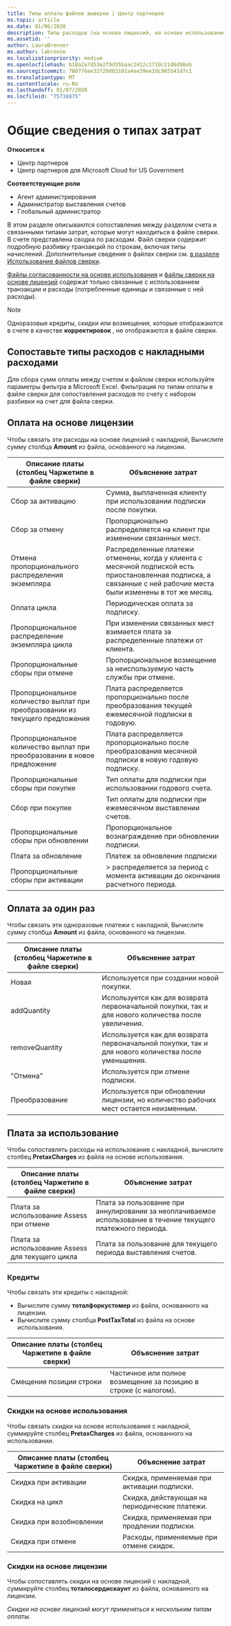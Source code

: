 ```yaml
---
title: Типы оплаты файлов выверки | Центр партнеров
ms.topic: article
ms.date: 01/06/2020
description: Типы расходов (на основе лицензий, на основе использования и одноразовое время), кредиты и скидки по файлам сверки центра партнеров.
ms.assetid: ''
author: LauraBrenner
ms.author: labrenne
ms.localizationpriority: medium
ms.openlocfilehash: b18a2a7d53e2f9d35baac2412c1710c21d6d98eb
ms.sourcegitcommit: 780776ee32f20d03101a4ee39ee2dc985541d7c1
ms.translationtype: MT
ms.contentlocale: ru-RU
ms.lasthandoff: 01/07/2020
ms.locfileid: "75716875"
---
```

# <a name="understand-charge-types"></a>Общие сведения о типах затрат

**Относится к**

- Центр партнеров
- Центр партнеров для Microsoft Cloud for US Government

**Соответствующие роли**

- Агент администрирования
- Администратор выставления счетов
- Глобальный администратор

В этом разделе описываются сопоставления между разделом счета и связанными типами затрат, которые могут находиться в файле сверки. В счете представлена сводка по расходам. Файл сверки содержит подробную разбивку транзакций по строкам, включая типы начислений. Дополнительные сведения о файлах сверки см. [в разделе Использование файлов сверки](use-the-reconciliation-files.md).

[Файлы согласованности на основе использования](usage-based-recon-files.md) и [файлы сверки на основе лицензий](license-based-recon-files.md) содержат только связанные с использованием транзакции и расходы (потребленные единицы и связанные с ней расходы).

> [!NOTE]
> Одноразовые кредиты, скидки или возмещения, которые отображаются в счете в качестве **корректировок** , не отображаются в файле сверки.

## <a name="map-charge-types-to-invoice-charges"></a>Сопоставьте типы расходов с накладными расходами

Для сбора сумм оплаты между счетом и файлом сверки используйте параметры фильтра в Microsoft Excel. Фильтрация по типам оплаты в файле сверки для сопоставления расходов по счету с набором разбивки на счет для файла сверки.

## <a name="license-based-charges"></a>Оплата на основе лицензии

Чтобы связать эти расходы на основе лицензий с накладной, Вычислите сумму столбца **Amount** из файла, основанного на лицензии.

| Описание платы (столбец Чаржетипе в файле сверки) | Объяснение затрат |
| ------------------------------------------------------------- | ------------------ |
| Сбор за активацию | Сумма, выплаченная клиенту при использовании подписки после покупки. |
| Сбор за отмену | Пропорционально распределяется на клиент при изменении связанных мест. |
| Отмена пропорционального распределения экземпляра | Распределенные платежи отменены, когда у клиента с месячной подпиской есть приостановленная подписка, а связанные с ней рабочие места были изменены в тот же месяц. |
| Оплата цикла | Периодическая оплата за подписку. |
| Пропорциональное распределение экземпляра цикла | При изменении связанных мест взимается плата за распределенные платежи от клиента. |
| Пропорциональные сборы при отмене | Пропорциональное возмещение за неиспользуемую часть службы при отмене. |
| Пропорциональное количество выплат при преобразовании из текущего предложения | Плата распределяется пропорционально после преобразования текущей ежемесячной подписки в годовую. |
| Пропорциональное количество выплат при преобразовании в новое предложение | Плата распределяется пропорционально после преобразования месячной подписки в новую годовую подписку. |
| Пропорциональные сборы при покупке | Тип оплаты для подписки при использовании годового счета. |
| Сбор при покупке | Тип оплаты для подписки при ежемесячном выставлении счетов. |
| Пропорциональные сборы при обновлении | Пропорциональное вознаграждение при обновлении подписки. |
| Плата за обновление | Платеж за обновление подписки |
| Пропорциональные сборы при активации | > распределяется за период с момента активации до окончания расчетного периода. |

## <a name="one-time-charges"></a>Оплата за один раз

Чтобы связать эти одноразовые платежи с накладной, Вычислите сумму столбца **Amount** из файла, основанного на лицензии.

| Описание платы (столбец Чаржетипе в файле сверки) | Объяснение затрат |
| ------------------------------------------------------------- | ------------------ |
| Новая | Используется при создании новой покупки. |
| addQuantity | Используется как для возврата первоначальной покупки, так и для нового количества после увеличения. |
| removeQuantity | Используется как для возврата первоначальной покупки, так и для нового количества после уменьшения. |
| "Отмена" | Используется при отмене подписки. |
| Преобразование | Используется при обновлении лицензии, но количество рабочих мест остается неизменным. |

## <a name="usage-charges"></a>Плата за использование

Чтобы сопоставлять расходы на использование с накладной, вычислите столбец **PretaxCharges** из файла на основе использования.

| Описание платы (столбец Чаржетипе в файле сверки) | Объяснение затрат |
| ------------------------------------------------------------- | ------------------ |
| Плата за использование Assess при отмене | Плата за пользование при аннулировании за неоплачиваемое использование в течение текущего платежного периода. |
| Плата за использование Assess для текущего цикла | Плата за пользование для текущего периода выставления счетов. |

### <a name="credits"></a>Кредиты

Чтобы связать эти кредиты с накладной:

- Вычислите сумму **тоталфоркустомер** из файла, основанного на лицензии.
- Вычислите сумму столбца **PostTaxTotal** из файла на основе использования.

| Описание платы (столбец Чаржетипе в файле сверки) | Объяснение затрат |
| ------------------------------------------------------------- | ------------------ |
| Смещение позиции строки | Частичное или полное возмещение за позицию в строке (с налогом). |

### <a name="usage-based-discounts"></a>Скидки на основе использования

Чтобы связать скидки на основе использования с накладной, суммируйте столбец **PretaxCharges** из файла, основанного на использовании.

| Описание платы (столбец Чаржетипе в файле сверки) | Объяснение затрат |
| ------------------------------------------------------------- | ------------------ |
| Скидка при активации | Скидка, применяемая при активации подписки. |
| Скидка на цикл | Скидка, действующая на периодические платежи. |
| Скидка при возобновлении | Скидка, применяемая при продлении подписки. |
| Скидка при отмене | Расходы, применяемые при отмене скидок. |

### <a name="license-based-discounts"></a>Скидки на основе лицензии

Чтобы сопоставлять скидки на основе лицензий с накладной, суммируйте столбец **тоталосердискаунт** из файла, основанного на лицензии.

*Скидки на основе лицензий могут применяться к нескольким типам оплаты.*
